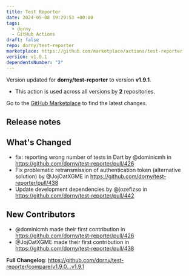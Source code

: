 ```yaml
---
title: Test Reporter
date: 2024-05-08 19:29:53 +00:00
tags:
  - dorny
  - GitHub Actions
draft: false
repo: dorny/test-reporter
marketplace: https://github.com/marketplace/actions/test-reporter
version: v1.9.1
dependentsNumber: "2"
---
```



Version updated for **dorny/test-reporter** to version **v1.9.1**.
- This action is used across all versions by **2** repositories.

Go to the [GitHub Marketplace](https://github.com/marketplace/actions/test-reporter) to find the latest changes.

## Release notes

## What's Changed
* fix: reporting wrong number of tests in Dart by @dominicmh in https://github.com/dorny/test-reporter/pull/426
* Fix problematic retransmission of authentication token (alternative solution) by @JojOatXGME in https://github.com/dorny/test-reporter/pull/438
* Update development dependencies by @jozefizso in https://github.com/dorny/test-reporter/pull/442

## New Contributors
* @dominicmh made their first contribution in https://github.com/dorny/test-reporter/pull/426
* @JojOatXGME made their first contribution in https://github.com/dorny/test-reporter/pull/438

**Full Changelog**: https://github.com/dorny/test-reporter/compare/v1.9.0...v1.9.1

